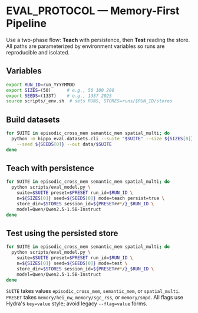 # EVAL_PROTOCOL — Memory-First Pipeline

Use a two-phase flow: **Teach** with persistence, then **Test** reading the
store. All paths are parameterized by environment variables so runs are
reproducible and isolated.

## Variables
```bash
export RUN_ID=run_YYYYMMDD
export SIZES=(50)      # e.g., 50 100 200
export SEEDS=(1337)    # e.g., 1337 2025
source scripts/_env.sh  # sets RUNS, STORES=runs/$RUN_ID/stores
```

## Build datasets
```bash
for SUITE in episodic_cross_mem semantic_mem spatial_multi; do
  python -m hippo_eval.datasets.cli --suite "$SUITE" --size ${SIZES[0]} \
    --seed ${SEEDS[0]} --out data/$SUITE
done
```

## Teach with persistence
```bash
for SUITE in episodic_cross_mem semantic_mem spatial_multi; do
  python scripts/eval_model.py \
    suite=$SUITE preset=$PRESET run_id=$RUN_ID \
    n=${SIZES[0]} seed=${SEEDS[0]} mode=teach persist=true \
    store_dir=$STORES session_id=${PRESET##*/}_$RUN_ID \
    model=Qwen/Qwen2.5-1.5B-Instruct
done
```

## Test using the persisted store
```bash
for SUITE in episodic_cross_mem semantic_mem spatial_multi; do
  python scripts/eval_model.py \
    suite=$SUITE preset=$PRESET run_id=$RUN_ID \
    n=${SIZES[0]} seed=${SEEDS[0]} mode=test \
    store_dir=$STORES session_id=${PRESET##*/}_$RUN_ID \
    model=Qwen/Qwen2.5-1.5B-Instruct
done
```

`SUITE` takes values `episodic_cross_mem`, `semantic_mem`, or `spatial_multi`.
`PRESET` takes `memory/hei_nw`, `memory/sgc_rss`, or `memory/smpd`.
All flags use Hydra's `key=value` style; avoid legacy `--flag=value` forms.

